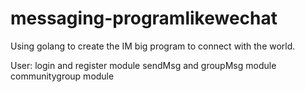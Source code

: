 # messaging-programlikewechat
Using golang to create the IM big program to connect with the world. 

User:
login and register module
sendMsg and groupMsg module
communitygroup module
